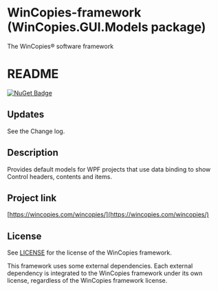 ﻿WinCopies-framework (WinCopies.GUI.Models package)
==================================================

The WinCopies® software framework

README
======

[![NuGet Badge](https://buildstats.info/nuget/WinCopies.GUI.Models)](https://www.nuget.org/packages/WinCopies.GUI.Models/)

Updates
-------

See the Change log.

Description
-----------

Provides default models for WPF projects that use data binding to show Control headers, contents and items.

Project link
------------

[https://wincopies.com/wincopies/](https://wincopies.com/wincopies/)

License
-------

See [LICENSE](https://github.com/pierresprim/WinCopies-framework/blob/master/LICENSE) for the license of the WinCopies framework.

This framework uses some external dependencies. Each external dependency is integrated to the WinCopies framework under its own license, regardless of the WinCopies framework license.
